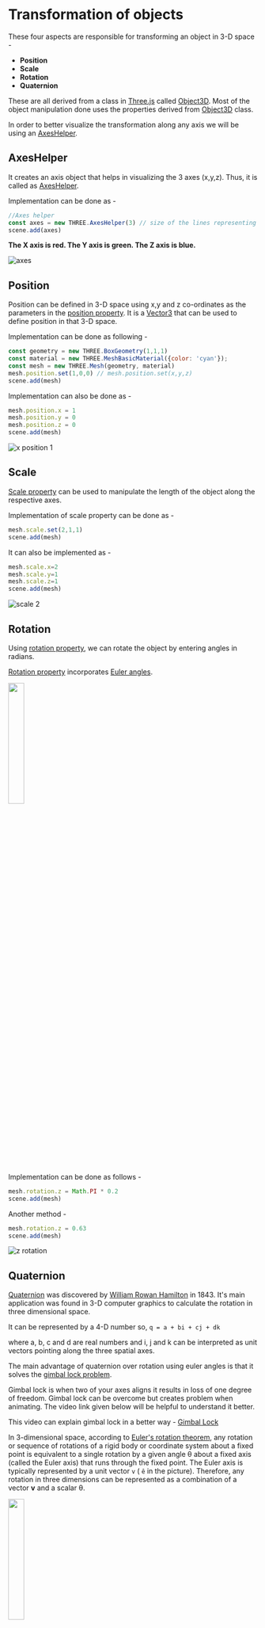 # Transformation of objects

These four aspects are responsible for transforming an object in 3-D space -

* **Position**
* **Scale**
* **Rotation**
* **Quaternion**

These are all derived from a class in [Three.js](https://threejs.org/docs) called [Object3D](https://threejs.org/docs/index.html#api/en/core/Object3D).
Most of the object manipulation done uses the properties derived from [Object3D](https://threejs.org/docs/index.html#api/en/core/Object3D) class.

In order to better visualize the transformation along any axis we will be using an [AxesHelper](https://threejs.org/docs/index.html?q=AxesHelper#api/en/helpers/AxesHelper).

## AxesHelper
It creates an axis object that helps in visualizing the 3 axes (x,y,z). Thus, it is called as [AxesHelper](https://threejs.org/docs/index.html?q=AxesHelper#api/en/helpers/AxesHelper).

Implementation can be done as - 

```javascript
//Axes helper
const axes = new THREE.AxesHelper(3) // size of the lines representing the axes
scene.add(axes)
```
**The X axis is red. The Y axis is green. The Z axis is blue.**

![axes](https://user-images.githubusercontent.com/39789077/129874987-56bc0f32-8000-488c-9f0f-94a519bece27.png)

## Position

Position can be defined in 3-D space using x,y and z co-ordinates as the parameters in the [position property](https://threejs.org/docs/index.html#api/en/core/Object3D.position).
It is a [Vector3](https://threejs.org/docs/index.html#api/en/math/Vector3) that can be used to define position in that 3-D space.

Implementation can be done as following - 

```javascript
const geometry = new THREE.BoxGeometry(1,1,1)
const material = new THREE.MeshBasicMaterial({color: 'cyan'});
const mesh = new THREE.Mesh(geometry, material)
mesh.position.set(1,0,0) // mesh.position.set(x,y,z)
scene.add(mesh)
```

Implementation can also be done as -

```javascript
mesh.position.x = 1
mesh.position.y = 0
mesh.position.z = 0
scene.add(mesh)
```

![x position 1](https://user-images.githubusercontent.com/39789077/129875501-45c4b70b-3c01-47b6-ada6-5bf7a7ce5194.png)

## Scale

[Scale property](https://threejs.org/docs/index.html?q=scale#api/en/core/Object3D.scale) can be used to manipulate the length of the object along the respective axes.

Implementation of scale property can be done as - 

```javascript
mesh.scale.set(2,1,1)
scene.add(mesh)
```

It can also be implemented as -

```javascript
mesh.scale.x=2
mesh.scale.y=1
mesh.scale.z=1
scene.add(mesh)
```

![scale 2](https://user-images.githubusercontent.com/39789077/129882035-f993bb44-29c8-4562-bc6b-261060e00845.png)

## Rotation

Using [rotation property](https://threejs.org/docs/index.html?q=scale#api/en/core/Object3D.rotation), we can rotate the object by entering angles in radians.

[Rotation property](https://threejs.org/docs/index.html?q=scale#api/en/core/Object3D.rotation) incorporates [Euler angles](https://en.wikipedia.org/wiki/Euler_angles).

<img src="https://user-images.githubusercontent.com/39789077/129888378-4ac76655-37ff-4590-b147-30de6b8fdc04.gif" width="25%" height="25%" />

Implementation can be done as follows - 

```javascript
mesh.rotation.z = Math.PI * 0.2
scene.add(mesh)
```

Another method - 

```javascript
mesh.rotation.z = 0.63
scene.add(mesh)
```

![z rotation](https://user-images.githubusercontent.com/39789077/129888955-559df7fc-dd73-41e6-a62f-e41e93edb993.png)

## Quaternion

[Quaternion](https://en.wikipedia.org/wiki/Quaternion) was discovered by [William Rowan Hamilton](https://en.wikipedia.org/wiki/William_Rowan_Hamilton) in 1843.
It's main application was found in 3-D computer graphics to calculate the rotation in three dimensional space.

It can be represented by a 4-D number so, `q = a + bi + cj + dk`

where a, b, c and d are real numbers and i, j and k can be interpreted as unit vectors pointing along the three spatial axes.

The main advantage of quaternion over rotation using euler angles is that it solves the [gimbal lock problem](https://en.wikipedia.org/wiki/Gimbal_lock).

Gimbal lock is when two of your axes aligns it results in loss of one degree of freedom. Gimbal lock can be overcome but creates problem when animating. The video link given below will be helpful to understand it better.

This video can explain gimbal lock in a better way - [Gimbal Lock](https://www.youtube.com/watch?v=zc8b2Jo7mno&t=8s)

In 3-dimensional space, according to [Euler's rotation theorem](https://en.wikipedia.org/wiki/Euler%27s_rotation_theorem), any rotation or sequence of rotations of a rigid body or coordinate system about a fixed point is equivalent to a single rotation by a given
angle θ about a fixed axis (called the Euler axis) that runs through the fixed point.
The Euler axis is typically represented by a unit vector `v` ( `ê` in the picture). 
Therefore, any rotation in three dimensions can be represented as a combination of a vector **v** and a scalar θ.

<img src = "https://user-images.githubusercontent.com/39789077/129909883-bde58ccc-481f-445e-b5d7-5bcfea7245f4.png" width="25%" height="25%" />

Quaternion multiplication when applied on an ordinary position vector will result in a new position vector of that vector after the rotation.
                 
 `p' = q * p * q^(-1)`

   where **p** is the ordinary vector whoes final position is **p'** after rotation,
   **q** is a quaternion representing a rotation of angle **θ** around the axis defined by the unit vector **v** ( `ê` in the picture) while **q^(-1)** is the inverse of **q**.

`Note - Quaternion multiplication is not commutative.`

We actually [stereographically project](https://en.wikipedia.org/wiki/Stereographic_projection) a [hypershere in 4-D](https://groups.csail.mit.edu/mac/users/rfrankel/fourd/FourDArt.html) into our 3-D space.
Just how equator of a sphere remains constant even after projecting it into a 2-D plane, similarly, the three dimensional sphere we get after the stereographical projection of that hypershere is the unaltered part of that hypersphere.

You can learn more about quaternion from a Youtube channel called [3Blue1Brown](https://www.youtube.com/c/3blue1brown) - 

Some links to videos from that channel - 
* https://www.youtube.com/watch?v=zjMuIxRvygQ
* https://www.youtube.com/watch?v=d4EgbgTm0Bg&t=1265s

There is also a site called [Eater.net](https://eater.net/quaternions) that gives us an interactive way to play around with quaternions and build some intuition to be able to understand them better. 

Now to implement [quaternion in Three.js](https://threejs.org/docs/index.html?q=quate#api/en/math/Quaternion) - 

```javascript
mesh.quaternion.set(0.95,0.31,0,0.0) // mesh.quaternion.set(x,y,z,w)
scene.add(mesh)
```
The parameters x, y, z and w corresponds to b, c, d and a in `q = a + bi + cj + dk` respectively.
This will rotate the cube 18 degrees to the left about the `z-axis` (the blue one).

![z rotation](https://user-images.githubusercontent.com/39789077/129888955-559df7fc-dd73-41e6-a62f-e41e93edb993.png)


